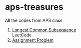 # aps-treasures
All the codes from APS class.
1. [Longest Common Subsequence](https://github.com/SandeepUrankar/aps-treasures/blob/main/01-longest-common-subsequence.py)<br>
   [LeetCode](https://leetcode.com/problems/longest-common-subsequence/)
2. [Assignment Problem](https://github.com/SandeepUrankar/aps-treasures/blob/main/02-assignment-problem.java)

